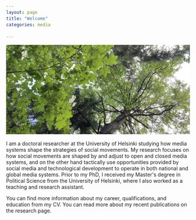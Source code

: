 ```yaml
---
layout: page
title: "Welcome"
categories: media

---
```


![pic](/assets/bannerpic.jpg)


I am a doctoral researcher at the University of Helsinki studying how media systems shape the strategies of social movements. My research focuses on how social movements are shaped by and adjust to open and closed media systems, and on the other hand tactically use opportunities provided by social media and technological development to operate in both national and global media systems. Prior to my PhD, I received my Master's degree in Political Science from the University of Helsinki, where I also worked as a teaching and research assistant.

You can find more information about my career, qualifications, and education from my CV. You can read more about my recent publications on the research page.

